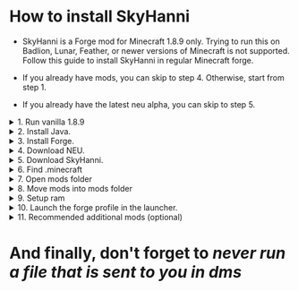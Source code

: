 # How to install SkyHanni

- SkyHanni is a Forge mod for Minecraft 1.8.9 only.
  Trying to run this on Badlion, Lunar, Feather, or newer versions of Minecraft is not supported.
  Follow this guide to install SkyHanni in regular Minecraft forge.

- If you already have mods, you can skip to step 4. Otherwise, start from step 1.
- If you already have the latest neu alpha, you can skip to step 5.

<details><summary>1. Run vanilla 1.8.9</summary>
Run Minecraft 1.8.9, unmodded, for 10 seconds, then close it.</details>

<details><summary>2. Install Java.</summary>
In order to play with mods, you need Java. 
Install <a href="https://www.java.com/download/ie_manual.jsp">Java 8</a>. 
Double click the file to install it.</details>

<details><summary>3. Install Forge.</summary>
Forge is the system that loads your mods into the game. 
You need Java to run forge. 
Download <a href="https://files.minecraftforge.net/net/minecraftforge/forge/index_1.8.9.html">Forge for 1.8.9</a>.
Click installer, when you double click the file, install as client.
If forge does not open with Java, download <a href="https://johann.loefflmann.net/en/software/jarfix/index.html">
Jarfix</a>, double click it, then try running forge again.</details>

<details><summary>4. Download NEU.</summary>
Neu is NotEnoughUpdates, another forge mod that contains files that SkyHanni depends on to function.
You can install it from <a href="https://discord.gg/moulberry">Moulberry's Bush Discord Server</a> in the channel <a href="https://discord.com/channels/516977525906341928/1028896920346841118">#🧪neu-alphas</a> or from <a href="https://discord.com/invite/skyhanni-997079228510117908">SkyHanni Discord</a> in the channel <a href="https://discord.com/channels/997079228510117908/1123201092193366027">#neu-updates</a></details>

<details><summary>5. Download SkyHanni.</summary>
It is recommended to install the full version at first, since that has less bugs. 
However, if you are a tech-savvy user and you want to test a potentially unstable version, install the beta.
If you experience any problems in the full release, try the beta.</details>

<details><summary>6. Find .minecraft</summary>
Once you have downloaded both NEU and SkyHanni, you need to navigate to your .minecraft folder. 
On Windows, open file explorer, in the file location bar at the top type in %appdata% and open .minecraft.
On Mac, go to ~/Library/Application Support/minecraft.</details>

<details><summary>7. Open mods folder</summary>
If there is a "mods" folder, great! Open it. 
Otherwise, create one and name it exactly "mods".</details>

<details><summary>8. Move mods into mods folder</summary>
Move your neu and skyhanni .jar files into the folder. 
Note: if you have a problem, people may ask to see your mod folder - that is this folder.</details>

<details><summary>9. Setup ram</summary>
If you're running mods, you also need to setup your allocated ram.
If you don't know how much ram your computer has,
follow <a href="https://www.howtogeek.com/435644/how-to-see-how-much-ram-is-in-your-pc-and-its-speed/">this guide</a>.
To allocate ram, go to installation, press the 3 dots next to the installation you are using,
click edit, press more options. In jvm arguments, look for something that says -Xmx2g or some other number
followed by g. That number is the amount you have allocated for Minecraft to use. If you have 2g of ram on your
computer, you might struggle to play Minecraft. Try to allocate 1g. If you have 4g, allocate 2g. If you
have 8 or more g, allocate 4g. You should never need more than 4g unless you have more mods than you know what to do with.</details>

<details><summary>10. Launch the forge profile in the launcher.</summary>
Installing Minecraft forge should have set the profile for you, but if it didn't, go to installations,
select new installation, under version you need to find forge for 1.8.9 (most likely at the top or bottom)</details>

<details><summary>11. Recommended additional mods (optional)</summary>
<a href="https://optifine.net">Optifine</a> and <a href="https://sk1er.club/mods/patcher">Patcher</a>
(ask in the discord if you need help with those)</details>

<h1>And finally, don't forget to <i><b>never run a file that is sent to you in dms</b></i></h1></details>
